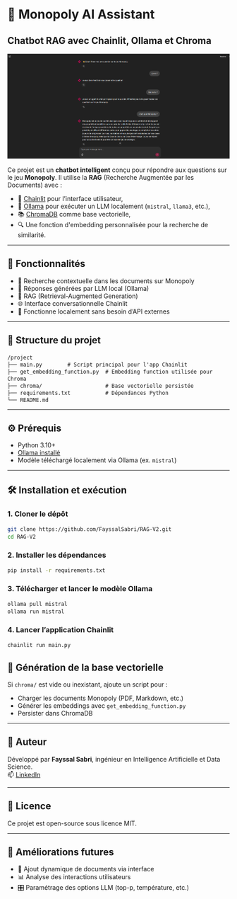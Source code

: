 # 🧠 Monopoly AI Assistant 
## Chatbot RAG avec Chainlit, Ollama et Chroma

![Chatbot UI](Images/Monopoly.png)

Ce projet est un **chatbot intelligent** conçu pour répondre aux questions sur le jeu **Monopoly**. Il utilise la **RAG** (Recherche Augmentée par les Documents) avec :

- 💬 [Chainlit](https://www.chainlit.io/) pour l’interface utilisateur,
- 🧠 [Ollama](https://ollama.com/) pour exécuter un LLM localement (`mistral`, `llama3`, etc.),
- 📚 [ChromaDB](https://www.trychroma.com/) comme base vectorielle,
- 🔍 Une fonction d'embedding personnalisée pour la recherche de similarité.

---

## 🚀 Fonctionnalités

- 📖 Recherche contextuelle dans les documents sur Monopoly
- 🤖 Réponses générées par LLM local (Ollama)
- 🧠 RAG (Retrieval-Augmented Generation)
- 🌐 Interface conversationnelle Chainlit
- 🔐 Fonctionne localement sans besoin d’API externes

---

## 📁 Structure du projet

```
/project
├── main.py        # Script principal pour l'app Chainlit
├── get_embedding_function.py  # Embedding function utilisée pour Chroma
├── chroma/                    # Base vectorielle persistée
├── requirements.txt           # Dépendances Python
└── README.md
```

---

## ⚙️ Prérequis

- Python 3.10+
- [Ollama installé](https://ollama.com/download)
- Modèle téléchargé localement via Ollama (ex. `mistral`)

---

## 🛠️ Installation et exécution

### 1. Cloner le dépôt

```bash
git clone https://github.com/FayssalSabri/RAG-V2.git
cd RAG-V2
```

### 2. Installer les dépendances

```bash
pip install -r requirements.txt
```

### 3. Télécharger et lancer le modèle Ollama

```bash
ollama pull mistral
ollama run mistral
```

### 4. Lancer l’application Chainlit

```bash
chainlit run main.py
```


## 🧠 Génération de la base vectorielle

Si `chroma/` est vide ou inexistant, ajoute un script pour :

- Charger les documents Monopoly (PDF, Markdown, etc.)
- Générer les embeddings avec `get_embedding_function.py`
- Persister dans ChromaDB

---

## 👤 Auteur

Développé par **Fayssal Sabri**, ingénieur en Intelligence Artificielle et Data Science.  
📫 [LinkedIn](https://www.linkedin.com/in/FayssalSabri)

---

## 📃 Licence

Ce projet est open-source sous licence MIT.

---

## 🔮 Améliorations futures

- 🔄 Ajout dynamique de documents via interface
- 📊 Analyse des interactions utilisateurs
- 🎛️ Paramétrage des options LLM (top-p, température, etc.)